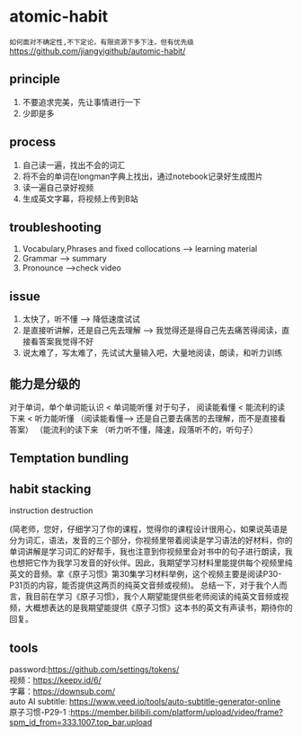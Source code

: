 # atomic-habit
`如何面对不确定性,不下定论，有限资源下多下注，但有优先级`  
https://github.com/jiangyigithub/automic-habit/
## principle
1. 不要追求完美，先让事情进行一下
2. 少即是多

## process
1. 自己读一遍，找出不会的词汇
2. 将不会的单词在longman字典上找出，通过notebook记录好生成图片
3. 读一遍自己录好视频
4. 生成英文字幕，将视频上传到B站

## troubleshooting
1. Vocabulary,Phrases and fixed collocations --> learning material
2. Grammar --> summary
3. Pronounce -->check video

## issue
1. 太快了，听不懂  --> 降低速度试试
2. 是直接听讲解，还是自己先去理解 --> 我觉得还是得自己先去痛苦得阅读，直接看答案我觉得不好
3. 说太难了，写太难了，先试试大量输入吧，大量地阅读，朗读，和听力训练

## 能力是分级的
对于单词，单个单词能认识 < 单词能听懂
对于句子， 阅读能看懂 < 能流利的读下来 < 听力能听懂
（阅读能看懂--> 还是自己要去痛苦的去理解，而不是直接看答案）
（能流利的读下来
（听力听不懂，降速，段落听不的，听句子）

## Temptation bundling

## habit stacking
instruction destruction

(简老师，您好，仔细学习了你的课程，觉得你的课程设计很用心，如果说英语是分为词汇，语法，发音的三个部分，你视频里带着阅读是学习语法的好材料，你的单词讲解是学习词汇的好帮手，我也注意到你视频里会对书中的句子进行朗读，我也想把它作为我学习发音的好伙伴。因此，我期望学习材料里能提供每个视频里纯英文的音频。拿《原子习惯》第30集学习材料举例，这个视频主要是阅读P30-P31页的内容，能否提供这两页的纯英文音频或视频)。
总结一下，对于我个人而言，我目前在学习《原子习惯》，我个人期望能提供些老师阅读的纯英文音频或视频，大概想表达的是我期望能提供《原子习惯》这本书的英文有声读书，期待你的回复。

## tools
password:https://github.com/settings/tokens/  
视频：https://keepv.id/6/  
字幕：https://downsub.com/  
auto AI subtitle: https://www.veed.io/tools/auto-subtitle-generator-online  
原子习惯-P29-1 :https://member.bilibili.com/platform/upload/video/frame?spm_id_from=333.1007.top_bar.upload  